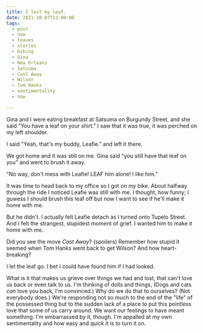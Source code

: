 ```yaml
---
title: I lost my leaf.
date: 2021-10-07T12:00:00
tags:
  - post 
  - now
  - leaves
  - stories
  - biking
  - Gina
  - New Orleans
  - Satsuma
  - Cast Away
  - Wilson
  - Tom Hanks
  - sentimentality
  - now

---
```


Gina and I were eating breakfast at Satsuma on Burgundy Street, and she said "You have a leaf on your shirt." I saw that it was true, it was perched on my left shoulder.

I said "Yeah, that's my buddy, Leafie." and left it there. 

We got home and it was still on me. Gina said "you still have that leaf on you" and went to brush it away.

"No way, don't mess with Leafie! LEAF him alone! I like him."

It was time to head back to my office so I got on my bike. About halfway through the ride I noticed Leafie was still with me. I thought, how funny; I guwess I should brush this leaf off but now I want to see if he'll make it home with me.

But he didn't. I actually felt Leafie detach as I turned onto Tupelo Street. And I felt the strangest, stupidest moment of grief. I wanted him to make it home with me.

Did you see the move _Cast Away_? (spoilers) Remember how stupid it seemed when Tom Hanks went back to get Wilson? And how heart-breaking?

I let the leaf go. I bet I could have found him if I had looked.

What is it that makes us grieve over things we had and lost, that can't love us back or even talk to us. I'm thinking of dolls and things, (Dogs and cats _can_ love you back, I'm convinced.) Why do we do that to ourselves? (Not everybody does.) We're responding not so much to the end of the "life" of the possessed thing but to the sudden lack of a place to put this pointless love that some of us carry around. We want our feelings to have meant something. I'm embarrassed by it, though. I'm appalled at my own sentimentality and how easy and quick it is to turn it on.